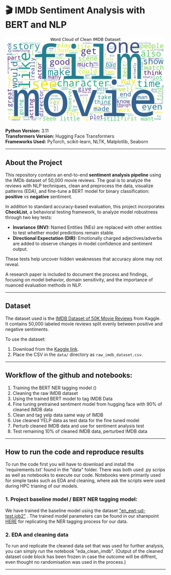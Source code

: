 # 🎬 IMDb Sentiment Analysis with BERT and NLP

![](report/images/wordcloud.png)

**Python Version:** 3.11  
**Transformers Version:** Hugging Face Transformers  
**Frameworks Used:** PyTorch, scikit-learn, NLTK, Matplotlib, Seaborn

---

## About the Project

This repository contains an end-to-end **sentiment analysis pipeline** using the IMDb dataset of 50,000 movie reviews. The goal is to analyze the reviews with NLP techniques, clean and preprocess the data, visualize patterns (EDA), and fine-tune a BERT model for binary classification: **positive** vs **negative** sentiment.

In addition to standard accuracy-based evaluation, this project incorporates **CheckList**, a behavioral testing framework, to analyze model robustness through two key tests:
- **Invariance (INV):** Named Entities (NEs) are replaced with other entities to test whether model predictions remain stable.
- **Directional Expectation (DIR):** Emotionally charged adjectives/adverbs are added to observe changes in model confidence and sentiment output.

These tests help uncover hidden weaknesses that accuracy alone may not reveal.

A research paper is included to document the process and findings, focusing on model behavior, domain sensitivity, and the importance of nuanced evaluation methods in NLP.

---

## Dataset

The dataset used is the [IMDB Dataset of 50K Movie Reviews](https://www.kaggle.com/datasets/lakshmi25npathi/imdb-dataset-of-50k-movie-reviews) from Kaggle.  
It contains 50,000 labeled movie reviews split evenly between positive and negative sentiments.

To use the dataset:
1. Download from the [Kaggle link](https://www.kaggle.com/datasets/lakshmi25npathi/imdb-dataset-of-50k-movie-reviews).
2. Place the CSV in the `data/` directory as `raw_imdb_dataset.csv`.

---
## Workflow of the github and notebooks:

1. Training the BERT NER tagging model ()
2. Cleaning the raw IMDB dataset
3. Using the trained BERT model to tag IMDB Data
4. Fine tuning pretrained sentiment model from hugging face with 90% of cleaned IMDB data
5. Clean and tag yelp data same way of IMDB
6. Use cleaned YELP data as test data for the fine tuned model
7. Perturb cleaned IMDB data and use for sentiment analysis test
8. Test remaining 10% of cleaned IMDB data, perturbed IMDB data


---

## How to run the code and reproduce results

To run the code first you will have to download and install the 'requirements.txt' found in the "data" folder. There was both used .py scrips as well as notebooks to execute our code. Notebooks were primarily used for simple tasks such as EDA and cleaning, where ask the scripts were used during HPC trianing of our models. 

### 1. Project baseline model / BERT NER tagging model:

We have trained the baseline model using the dataset ["en_ewt-ud-test.iob2"](https://learnit.itu.dk/pluginfile.php/418423/mod_resource/content/1/en_ewt-ud-test.iob2) . The trained model parameters can be found in our sharepoint [HERE](https://ituniversity.sharepoint.com/:f:/s/NLP572/EmPch8O89UtCgIcIPi6vapMBxB_O0rVGicvcW1p6u64x0A?e=kRt6Qf) for replicating the NER tagging process for our data.

### 2. EDA and cleaning data

To run and replicate the cleaned data set that was used for further analysis, you can simply run the notebook "eda_clean_imdb". (Output of the cleaned dataset code block has been frozen in case the outcome will be diffrent, even thought no randomisation was used in the process.)










---


